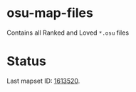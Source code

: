 # osu-map-files

Contains all Ranked and Loved `*.osu` files

# Status

Last mapset ID: [1613520](https://osu.ppy.sh/beatmapsets/1613520#taiko/3294208).
